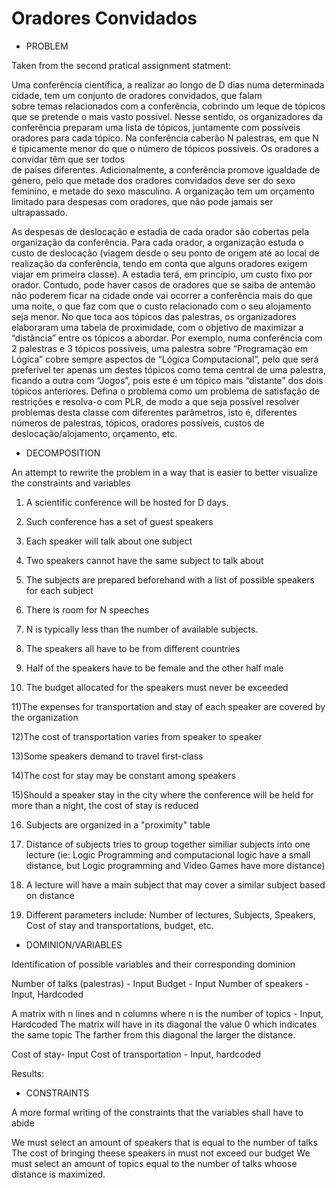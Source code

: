 # Oradores Convidados


* PROBLEM         

Taken from the second pratical assignment statment:

Uma  conferência  científica,  a  realizar  ao  longo  de  D  dias  numa  determinada  cidade,  tem  um conjunto  de  oradores  convidados,  que  falam  
sobre  temas  relacionados  com  a  conferência, cobrindo  um  leque  de tópicos  que  se  pretende  o  mais  vasto  possível.  Nesse  sentido,  os 
organizadores  da  conferência  preparam  uma  lista  de  tópicos,  juntamente  com  possíveis oradores para cada tópico.
Na conferência caberão N palestras, em que N é tipicamente menor do que o número de tópicos possíveis.  Os  oradores  a  convidar  têm  que  ser  todos  
de  países  diferentes.  Adicionalmente,  a conferência  promove  igualdade  de  género,  pelo  que  metade  dos  oradores  convidados  deve  ser do 
sexo feminino, e metade do sexo masculino. A organização tem um orçamento limitado para despesas com oradores, que não pode jamais ser ultrapassado.

As  despesas  de  deslocação  e  estadia  de  cada  orador  são  cobertas  pela  organização  da conferência. Para cada orador, a organização estuda o custo de deslocação (viagem desde o seu ponto de origem até ao local de realização da conferência, tendo em conta que alguns oradores exigem  viajar  em  primeira  classe).  A  estadia  terá,  em  princípio,  um  custo  fixo  por  orador. 
Contudo, pode haver casos de oradores que se saiba de antemão  não poderem ficar  na cidade onde vai ocorrer a conferência mais do que uma noite, o que faz com que o custo relacionado com o seu alojamento seja menor.
No que toca aos tópicos das palestras, os organizadores elaboraram uma tabela de proximidade, com o  objetivo  de  maximizar  a  “distância”  entre  os  tópicos  a  abordar.  Por  exemplo,  numa conferência com 2 palestras e 3 tópicos possíveis, uma palestra sobre “Programação em Lógica” cobre  sempre aspectos  de  “Lógica  Computacional”,  pelo  que  será  preferível  ter apenas  um destes tópicos como tema central de uma palestra, ficando a outra com “Jogos”, pois este é um tópico mais “distante” dos dois tópicos anteriores.
Defina o problema como um problema de satisfação de restrições e resolva-o com PLR, de modo a  que  seja  possível  resolver  problemas desta  classe  com  diferentes  parâmetros,  isto  é, diferentes números de palestras, tópicos, oradores possíveis, custos de deslocação/alojamento, orçamento, etc.


* DECOMPOSITION 

An attempt to rewrite the problem in a way that is easier to better visualize the constraints and variables

1) A scientific conference will be hosted for D days.

2) Such conference has a set of guest speakers

3) Each speaker will talk about one subject

4) Two speakers cannot have the same subject to talk about

5) The subjects are prepared beforehand with a list of possible speakers for each subject

6) There is room for N speeches

7) N is typically less than the number of available subjects.

8) The speakers all have to be from different countries

9) Half of the speakers have to be female and the other half male

10) The budget allocated for the speakers must never be exceeded

11)The expenses for transportation and stay of each speaker are covered by the organization

12)The cost of transportation varies from speaker to speaker

13)Some speakers demand to travel first-class

14)The cost for stay may be constant among speakers

15)Should a speaker stay in the city where the conference will be held for more than a night, the cost of stay is reduced

16) Subjects are organized in a "proximity" table

17) Distance of subjects tries to group together similiar subjects into one lecture (ie: Logic Programming and computacional logic have a small distance, but Logic programming and Video Games have more distance)

18) A lecture will have a main subject that may cover a similar subject based on distance

19) Different parameters include: Number of lectures, Subjects, Speakers, Cost of stay and transportations, budget, etc.


* DOMINION/VARIABLES

Identification of possible variables and their corresponding dominion

Number of talks (palestras) - Input
Budget - Input
Number of speakers - Input, Hardcoded

A matrix with n lines and n columns where n is the number of topics - Input, Hardcoded
The matrix will have in its diagonal the value 0 which indicates the same topic
The farther from this diagonal the larger the distance.

Cost of stay- Input
Cost of transportation - Input, hardcoded

Results:



* CONSTRAINTS

A more formal writing of the constraints that the variables shall have to abide

We must select an amount of speakers that is equal to the number of talks
The cost of bringing theese speakers in must not exceed our budget
We must select an amount of topics equal to the number of talks whoose distance is maximized.
